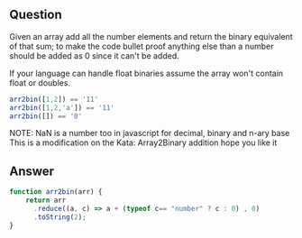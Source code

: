 ## Question
Given an array add all the number elements and return the binary equivalent of that sum; to make the code bullet proof anything else than a number should be added as 0 since it can't be added.

If your language can handle float binaries assume the array won't contain float or doubles.

```javascript
arr2bin([1,2]) == '11'
arr2bin([1,2,'a']) == '11'
arr2bin([]) == '0'

```
NOTE: NaN is a number too in javascript for decimal, binary and n-ary base
This is a modification on the Kata: Array2Binary addition hope you like it

## Answer
```javascript
function arr2bin(arr) {
    return arr
      .reduce((a, c) => a + (typeof c== "number" ? c : 0) , 0)
      .toString(2);
}
```